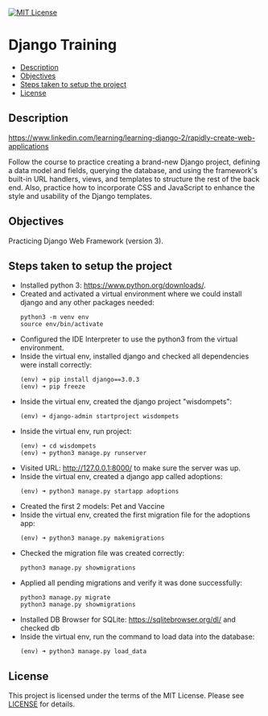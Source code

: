 [![MIT License](https://img.shields.io/badge/License-MIT-green.svg)](LICENSE.md)

# Django Training

* [Description](#description)
* [Objectives](#objectives)
* [Steps taken to setup the project](#steps-taken-to-setup-the-project)
* [License](#license)

## Description
https://www.linkedin.com/learning/learning-django-2/rapidly-create-web-applications

Follow the course to practice creating a brand-new Django project, defining a data model and fields, querying the 
database, and using the framework's built-in URL handlers, views, and templates to structure the rest of the back end. 
Also, practice how to incorporate CSS and JavaScript to enhance the style and usability of the Django templates.

## Objectives
Practicing Django Web Framework (version 3).

## Steps taken to setup the project
- Installed python 3: https://www.python.org/downloads/.
- Created and activated a virtual environment where we could install django and any other packages needed:
    ```
    python3 -m venv env
    source env/bin/activate
    ```
- Configured the IDE Interpreter to use the python3 from the virtual environment. 
- Inside the virtual env, installed django and checked all dependencies were install correctly:
    ```
    (env) ➜ pip install django==3.0.3
    (env) ➜ pip freeze
    ```
- Inside the virtual env, created the django project "wisdompets":
    ```
    (env) ➜ django-admin startproject wisdompets
    ```
- Inside the virtual env, run project:
    ```
    (env) ➜ cd wisdompets
    (env) ➜ python3 manage.py runserver
    ```
- Visited URL: http://127.0.0.1:8000/ to make sure the server was up.
- Inside the virtual env, created a django app called adoptions:
    ```
    (env) ➜ python3 manage.py startapp adoptions
    ```
- Created the first 2 models: Pet and Vaccine
- Inside the virtual env, created the first migration file for the adoptions app:
   ```
   (env) ➜ python3 manage.py makemigrations
   ```
- Checked the migration file was created correctly:
  ```
  python3 manage.py showmigrations
  ```
- Applied all pending migrations and verify it was done successfully:
  ```
  python3 manage.py migrate
  python3 manage.py showmigrations
  ```
- Installed DB Browser for SQLite: https://sqlitebrowser.org/dl/ and checked db
- Inside the virtual env, run the command to load data into the database:
   ```
   (env) ➜ python3 manage.py load_data
   ```

## License
This project is licensed under the terms of the MIT License.
Please see [LICENSE](LICENSE.md) for details.
